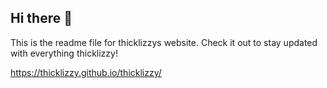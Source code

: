 ## Hi there 👋

This is the readme file for thicklizzys website.  Check it out to stay updated with everything thicklizzy!

https://thicklizzy.github.io/thicklizzy/
<!--
**thicklizzy/thicklizzy** is a ✨ _special_ ✨ repository because its `README.md` (this file) appears on your GitHub profile.

Here are some ideas to get you started:

- 🔭 I’m currently working on ...
- 🌱 I’m currently learning ...
- 👯 I’m looking to collaborate on ...
- 🤔 I’m looking for help with ...
- 💬 Ask me about ...
- 📫 How to reach me: ...
- 😄 Pronouns: ...
- ⚡ Fun fact: ...
-->
